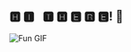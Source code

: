 ## 🅷 🅸 &nbsp; 🆃 🅷 🅴 🆁 🅴! 👋


![Fun GIF](https://media.giphy.com/media/yoJC2lKmI4ljtpdiJa/giphy.gif)
<!--
**QuicklyDG/QuicklyDG** is a ✨ _special_ ✨ repository because its `README.md` (this file) appears on your GitHub profile.

Here are some ideas to get you started:

- 🔭 I’m currently working on ...
- 🌱 I’m currently learning ...
- 👯 I’m looking to collaborate on ...
- 🤔 I’m looking for help with ...
- 💬 Ask me about ...
- 📫 How to reach me: ...
- 😄 Pronouns: ...
- ⚡ Fun fact: ...
-->
